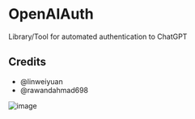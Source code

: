 # OpenAIAuth
Library/Tool for automated authentication to ChatGPT

## Credits
- @linweiyuan
- @rawandahmad698


 ![image](https://user-images.githubusercontent.com/131644987/236778333-26a4b578-1566-4ee9-bac1-1c1caeca362a.png)

